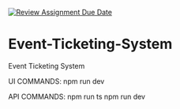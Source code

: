 [![Review Assignment Due Date](https://classroom.github.com/assets/deadline-readme-button-22041afd0340ce965d47ae6ef1cefeee28c7c493a6346c4f15d667ab976d596c.svg)](https://classroom.github.com/a/Eu2FmBb3)

# Event-Ticketing-System

Event Ticketing System


UI COMMANDS:
npm run dev

API COMMANDS:
npm run ts
npm run dev